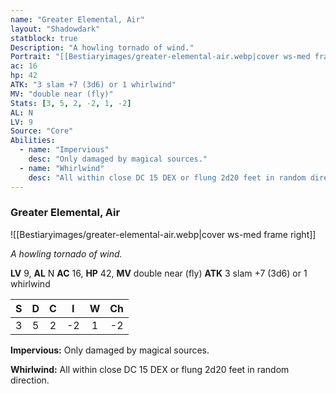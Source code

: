 ```yaml
---
name: "Greater Elemental, Air"
layout: "Shadowdark"
statblock: true
Description: "A howling tornado of wind."
Portrait: "[[Bestiaryimages/greater-elemental-air.webp|cover ws-med frame right]]"
ac: 16
hp: 42
ATK: "3 slam +7 (3d6) or 1 whirlwind"
MV: "double near (fly)"
Stats: [3, 5, 2, -2, 1, -2]
AL: N
LV: 9
Source: "Core"
Abilities:
  - name: "Impervious"
    desc: "Only damaged by magical sources."
  - name: "Whirlwind"
    desc: "All within close DC 15 DEX or flung 2d20 feet in random direction."
---
```


### Greater Elemental, Air

![[Bestiaryimages/greater-elemental-air.webp|cover ws-med frame right]]

_A howling tornado of wind._

**LV** 9, **AL** N
**AC** 16, **HP** 42, **MV** double near (fly)
**ATK** 3 slam +7 (3d6) or 1 whirlwind

|  S  |  D  |  C  |  I  |  W  |  Ch  |
|:---:|:---:|:---:|:---:|:---:|:----:|
| 3 | 5 | 2 | -2 | 1 | -2 |

**Impervious:** Only damaged by magical sources.

**Whirlwind:** All within close DC 15 DEX or flung 2d20 feet in random direction.

